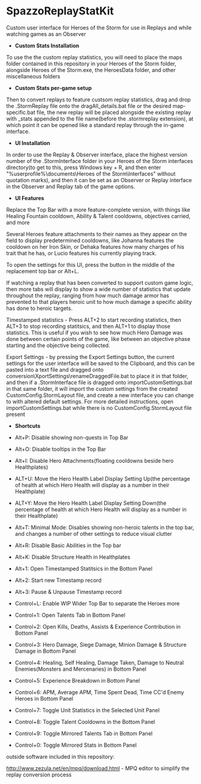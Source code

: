 # SpazzoReplayStatKit
Custom user interface for Heroes of the Storm for use in Replays and while watching games as an Observer

* **Custom Stats Installation**

To use the the custom replay statistics, you will need to place the maps folder contained in this repository in your Heroes of the Storm folder, alongside Heroes of the Storm.exe, the HeroesData folder, and other miscellaneous folders


* **Custom Stats per-game setup**

Then to convert replays to feature custsom replay statistics, drag and drop the .StormReplay file onto the dragAll_details.bat file or the desired map-specific.bat file, the new replay will be placed alongside the existing replay with _stats appended to the file name(before the .stormreplay extension), at which point it can be opened like a standard replay through the in-game interface.


* **UI Installation**

In order to use the Replay & Observer interface, place the highest version number of the .StormInterface folder in your Heroes of the Storm interfaces directory(to get to this, press Windows key + R, and then enter "%userprofile%\documents\Heroes of the Storm\Interfaces" without quotation marks), and then it can be set as an Observer or Replay interface in the Observer and Replay tab of the game options.


* **UI Features**

Replace the Top Bar with a more feature-complete version, with things like Healing Fountain cooldown, Ability & Talent cooldowns, objectives carried, and more

Several Heroes feature attachments to their names as they appear on the field to display predetermined cooldowns, like Johanna features the cooldown on her Iron Skin, or Dehaka features how many charges of his trait that he has, or Lucio features his currently playing track.

To open the settings for this UI, press the button in the middle of the replacement top bar or Alt+L.

If watching a replay that has been converted to support custom game logic, then more tabs will display to show a wide number of statistics that update throughout the replay, ranging from how much damage armor has prevented to that players heroic unit to how much damage a specific ability has done to heroic targets.

Timestamped statistics - Press ALT+2 to start recording statistics, then ALT+3 to stop recording statitsics, and then ALT+1 to display those statistics. This is useful if you wish to see how much Hero Damage was done between certain points of the game, like between an objective phase starting and the objective being collected.

Export Settings - by pressing the Export Settings button, the current settings for the user interface will be saved to the Clipboard, and this can be pasted into a text file and dragged onto conversion\XportSettings\renameDraggedFile.bat to place it in that folder, and then if a .StormInterface file is dragged onto importCustomSettings.bat in that same folder, it will import the custom settings from the created CustomConfig.StormLayout file, and create a new interface you can change to with altered default settings. For more detailed instructions, open importCustomSettings.bat while there is no CustomConfig.StormLayout file present

* **Shortcuts**

 * Alt+P: Disable showing non-quests in Top Bar
 * Alt+O: Disable tooltips in the Top Bar
 * Alt+I: Disable Hero Attachments(floating cooldowns beside hero Healthplates)
 * ALT+U: Move the Hero Health Label Display Setting Up(the percentage of health at which Hero Health will display as a number in their Healthplate)
 * ALT+Y: Move the Hero Health Label Display Setting Down(the percentage of health at which Hero Health will display as a number in their Healthplate)
 * Alt+T: Minimal Mode: Disables showing non-heroic talents in the top bar, and changes a number of other settings to reduce visual clutter
 * Alt+R: Disable Basic Abilities in the Top bar
 * Alt+K: Disable Structure Health in Healthplates
 * Alt+1: Open Timestamped Statitsics in the Bottom Panel
 * Alt+2: Start new Timestamp record
 * Alt+3: Pause & Unpause Timestamp record
 * Control+L: Enable WIP Wider Top Bar to separate the Heroes more
 * Control+1: Open Talents Tab in Bottom Panel
 * Control+2: Open Kills, Deaths, Assists & Experience Contribution in Bottom Panel
 * Control+3: Hero Damage, Siege Damage, Minion Damage & Structure Damage in Bottom Panel
 * Control+4: Healing, Self Healing, Damage Taken, Damage to Neutral Enemies(Monsters and Mercenaries) in Bottom Panel
 * Control+5: Experience Breakdown in Bottom Panel
 * Control+6: APM, Average APM, Time Spent Dead, Time CC'd Enemy Heroes in Bottom Panel
 * Control+7: Toggle Unit Statistics in the Selected Unit Panel
 * Control+8: Toggle Talent Cooldowns in the Bottom Panel
 * Control+9: Toggle Mirrored Talents Tab in Bottom Panel
 * Control+0: Toggle Mirrored Stats in Bottom Panel


outside software included in this repository:

http://www.zezula.net/en/mpq/download.html - MPQ editor to simplify the replay conversion process
